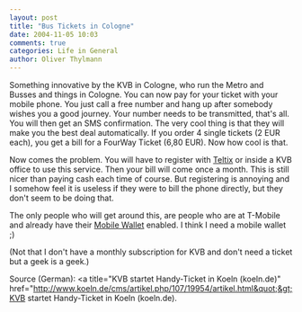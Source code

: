 ```yaml
---
layout: post
title: "Bus Tickets in Cologne"
date: 2004-11-05 10:03
comments: true
categories: Life in General
author: Oliver Thylmann
---
```



Something innovative by the KVB in Cologne, who run the Metro and Busses and things in Cologne. You can now pay for your ticket with your mobile phone. You just call a free number and hang up after somebody wishes you a good journey. Your number needs to be transmitted, that's all. You will then get an SMS confirmation. The very cool thing is that they will make you the best deal automatically. If you order 4 single tickets (2 EUR each), you get a bill for a FourWay Ticket (6,80 EUR). Now how cool is that.

Now comes the problem. You will have to register with [Teltix](http://www.teltix.de/) or inside a KVB office to use this service. Then your bill will come once a month. This is still nicer than paying cash each time of course. But registering is annoying and I somehow feel it is useless if they were to bill the phone directly, but they don't seem to be doing that.

The only people who will get around this, are people who are at T-Mobile and already have their [Mobile Wallet](http://www.t-mobil.de/mobilwallet) enabled.  I think I need a mobile wallet ;) 

(Not that I don't have a monthly subscription for KVB and don't need a ticket but a geek is a geek.)

Source (German): &lt;a title=&quot;KVB startet Handy-Ticket in Koeln (koeln.de)&quot; href=&quot;http://www.koeln.de/cms/artikel.php/107/19954/artikel.html&quot;&gt;KVB startet Handy-Ticket in Koeln (koeln.de).


